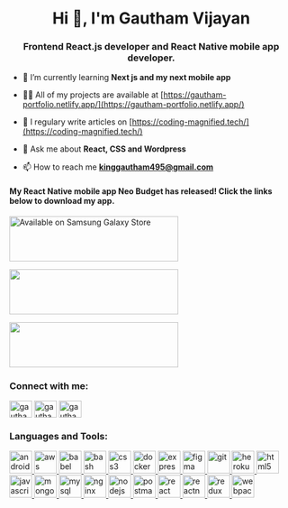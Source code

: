 <h1 align="center">Hi 👋, I'm Gautham Vijayan</h1>
<h3 align="center">Frontend React.js developer and React Native mobile app developer.</h3>

- 🌱 I’m currently learning **Next js and my next mobile app**

- 👨‍💻 All of my projects are available at [https://gautham-portfolio.netlify.app/](https://gautham-portfolio.netlify.app/)

- 📝 I regulary write articles on [https://coding-magnified.tech/](https://coding-magnified.tech/)

- 💬 Ask me about **React, CSS and Wordpress**

- 📫 How to reach me **kinggautham495@gmail.com**

#### My React Native mobile app Neo Budget has released! Click the links below to download my app. 

<span>
<a href="https://galaxy.store/Gautham7" target="_blank" ><img src="https://img.samsungapps.com/seller/images/badges/galaxyStore/png_big/GalaxyStore_English.png?ver=1609118206000" alt="Available on Samsung Galaxy Store" width='300px' height='80px'  /></a>

<a href = "https://www.amazon.com/gp/product/B08RCJ4XRV" target="_blank"><img src="https://images-na.ssl-images-amazon.com/images/G/01/mobile-apps/devportal2/res/images/amazon-appstore-badge-english-black.png" width='300px' height='80px' ></a>

</span>
<a href ="https://appgallery.huawei.com/#/app/C103592381" target="_blank">
<img src="https://consumer-img.huawei.com/content/dam/huawei-cbg-site/common/campaign/emui91/images/Badge-Black.png" width='300px' height='80px' />
</a>
<h3 align="left">Connect with me:</h3>
<p align="left">
<a href="https://dev.to/gautham495" target="blank"><img align="center" src="https://cdn.jsdelivr.net/npm/simple-icons@3.0.1/icons/dev-dot-to.svg" alt="gautham495" height="30" width="40" /></a>
<a href="https://twitter.com/GauthamVijay495" target="blank"><img align="center" src="https://cdn.jsdelivr.net/npm/simple-icons@3.0.1/icons/twitter.svg" alt="gautham495" height="30" width="40" /></a>
<a href="https://www.linkedin.com/in/gautham-vijayan-a15722184" target="blank"><img align="center" src="https://cdn.jsdelivr.net/npm/simple-icons@3.0.1/icons/linkedin.svg" alt="gautham vijayan" height="30" width="40" /></a>

</p>

<h3 align="left">Languages and Tools:</h3>
<p align="left"> <a href="https://developer.android.com" target="_blank"> <img src="https://devicons.github.io/devicon/devicon.git/icons/android/android-original-wordmark.svg" alt="android" width="40" height="40"/> </a> <a href="https://aws.amazon.com" target="_blank"> <img src="https://devicons.github.io/devicon/devicon.git/icons/amazonwebservices/amazonwebservices-original-wordmark.svg" alt="aws" width="40" height="40"/> </a> <a href="https://babeljs.io/" target="_blank"> <img src="https://www.vectorlogo.zone/logos/babeljs/babeljs-icon.svg" alt="babel" width="40" height="40"/> </a> <a href="https://www.gnu.org/software/bash/" target="_blank"> <img src="https://www.vectorlogo.zone/logos/gnu_bash/gnu_bash-icon.svg" alt="bash" width="40" height="40"/> </a> <a href="https://www.w3schools.com/css/" target="_blank"> <img src="https://devicons.github.io/devicon/devicon.git/icons/css3/css3-original-wordmark.svg" alt="css3" width="40" height="40"/> </a> <a href="https://www.docker.com/" target="_blank"> <img src="https://devicons.github.io/devicon/devicon.git/icons/docker/docker-original-wordmark.svg" alt="docker" width="40" height="40"/> </a> <a href="https://expressjs.com" target="_blank"> <img src="https://devicons.github.io/devicon/devicon.git/icons/express/express-original-wordmark.svg" alt="express" width="40" height="40"/> </a> <a href="https://www.figma.com/" target="_blank"> <img src="https://www.vectorlogo.zone/logos/figma/figma-icon.svg" alt="figma" width="40" height="40"/> </a> <a href="https://git-scm.com/" target="_blank"> <img src="https://www.vectorlogo.zone/logos/git-scm/git-scm-icon.svg" alt="git" width="40" height="40"/> </a> <a href="https://heroku.com" target="_blank"> <img src="https://www.vectorlogo.zone/logos/heroku/heroku-icon.svg" alt="heroku" width="40" height="40"/> </a> <a href="https://www.w3.org/html/" target="_blank"> <img src="https://devicons.github.io/devicon/devicon.git/icons/html5/html5-original-wordmark.svg" alt="html5" width="40" height="40"/> </a> <a href="https://developer.mozilla.org/en-US/docs/Web/JavaScript" target="_blank"> <img src="https://devicons.github.io/devicon/devicon.git/icons/javascript/javascript-original.svg" alt="javascript" width="40" height="40"/> </a> <a href="https://www.mongodb.com/" target="_blank"> <img src="https://devicons.github.io/devicon/devicon.git/icons/mongodb/mongodb-original-wordmark.svg" alt="mongodb" width="40" height="40"/> </a> <a href="https://www.mysql.com/" target="_blank"> <img src="https://devicons.github.io/devicon/devicon.git/icons/mysql/mysql-original-wordmark.svg" alt="mysql" width="40" height="40"/> </a> <a href="https://www.nginx.com" target="_blank"> <img src="https://devicons.github.io/devicon/devicon.git/icons/nginx/nginx-original.svg" alt="nginx" width="40" height="40"/> </a> <a href="https://nodejs.org" target="_blank"> <img src="https://devicons.github.io/devicon/devicon.git/icons/nodejs/nodejs-original-wordmark.svg" alt="nodejs" width="40" height="40"/> </a> <a href="https://postman.com" target="_blank"> <img src="https://www.vectorlogo.zone/logos/getpostman/getpostman-icon.svg" alt="postman" width="40" height="40"/> </a> <a href="https://reactjs.org/" target="_blank"> <img src="https://devicons.github.io/devicon/devicon.git/icons/react/react-original-wordmark.svg" alt="react" width="40" height="40"/> </a> <a href="https://reactnative.dev/" target="_blank"> <img src="https://reactnative.dev/img/header_logo.svg" alt="reactnative" width="40" height="40"/> </a> <a href="https://redux.js.org" target="_blank"> <img src="https://devicons.github.io/devicon/devicon.git/icons/redux/redux-original.svg" alt="redux" width="40" height="40"/> </a> <a href="https://webpack.js.org" target="_blank"> <img src="https://devicons.github.io/devicon/devicon.git/icons/webpack/webpack-original.svg" alt="webpack" width="40" height="40"/> </a> </p>
